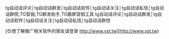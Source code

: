 tg自动话评论│tg自动话群发│tg自动话软件│tg自动话关注│tg自动话私信│tg自动话群控,TG营销,TG群发助手,TG霸屏营销工具
tg自动话评论│tg自动话群发│tg自动话软件│tg自动话关注│tg自动话私信│tg自动话群控

[😍想了解推广相关软件的朋友请登录 http://www.vst.tw](http://www.vst.tw)



